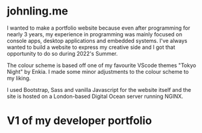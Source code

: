# johnling.me 

I wanted to make a portfolio website because even after programming for nearly 3 years, my experience in programming was mainly focused on console apps, desktop applications and embedded systems. I've always wanted to build a website to express my creative side and I got that opportunity to do so during 2022's Summer. 

The colour scheme is based off one of my favourite VScode themes "Tokyo Night" by Enkia. I made some minor adjustments to the colour scheme to my liking.

I used Bootstrap, Sass and vanilla Javascript for the website itself and the site is hosted on a London-based Digital Ocean server running NGINX.
# V1 of my developer portfolio
